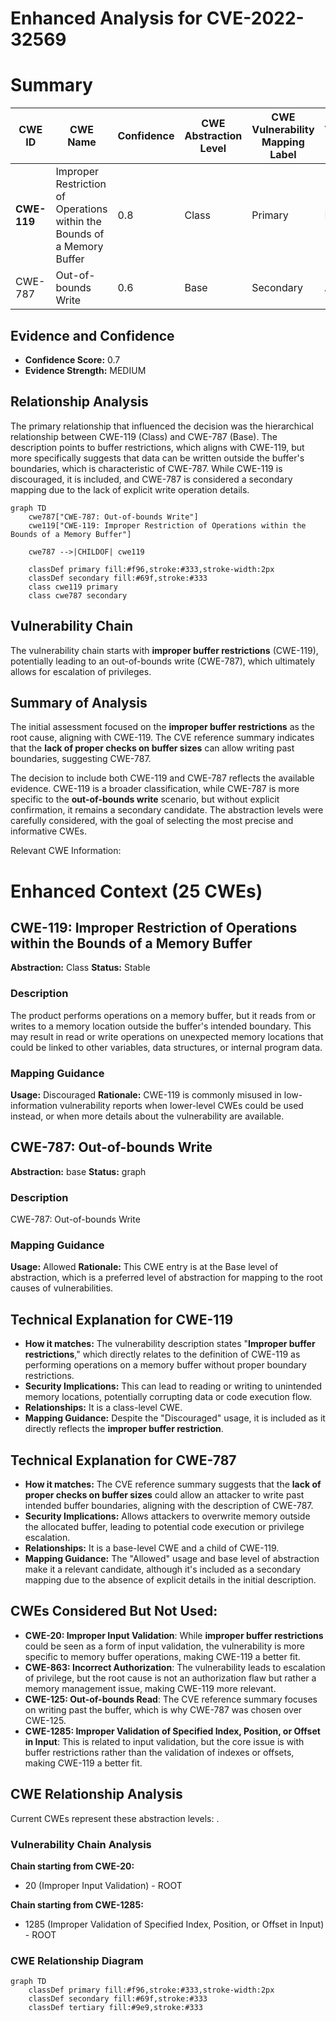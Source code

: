 # Enhanced Analysis for CVE-2022-32569

# Summary
| CWE ID | CWE Name | Confidence | CWE Abstraction Level | CWE Vulnerability Mapping Label | CWE-Vulnerability Mapping Notes |
|---|---|---|---|---|---|
| **CWE-119** | Improper Restriction of Operations within the Bounds of a Memory Buffer | 0.8 | Class | Primary | Discouraged |
| CWE-787 | Out-of-bounds Write | 0.6 | Base | Secondary | Allowed |

## Evidence and Confidence

*   **Confidence Score:** 0.7
*   **Evidence Strength:** MEDIUM

## Relationship Analysis
The primary relationship that influenced the decision was the hierarchical relationship between CWE-119 (Class) and CWE-787 (Base). The description points to buffer restrictions, which aligns with CWE-119, but more specifically suggests that data can be written outside the buffer's boundaries, which is characteristic of CWE-787. While CWE-119 is discouraged, it is included, and CWE-787 is considered a secondary mapping due to the lack of explicit write operation details.

```mermaid
graph TD
    cwe787["CWE-787: Out-of-bounds Write"]
    cwe119["CWE-119: Improper Restriction of Operations within the Bounds of a Memory Buffer"]

    cwe787 -->|CHILDOF| cwe119

    classDef primary fill:#f96,stroke:#333,stroke-width:2px
    classDef secondary fill:#69f,stroke:#333
    class cwe119 primary
    class cwe787 secondary
```

## Vulnerability Chain
The vulnerability chain starts with **improper buffer restrictions** (CWE-119), potentially leading to an out-of-bounds write (CWE-787), which ultimately allows for escalation of privileges.

## Summary of Analysis
The initial assessment focused on the **improper buffer restrictions** as the root cause, aligning with CWE-119. The CVE reference summary indicates that the **lack of proper checks on buffer sizes** can allow writing past boundaries, suggesting CWE-787.

The decision to include both CWE-119 and CWE-787 reflects the available evidence. CWE-119 is a broader classification, while CWE-787 is more specific to the **out-of-bounds write** scenario, but without explicit confirmation, it remains a secondary candidate. The abstraction levels were carefully considered, with the goal of selecting the most precise and informative CWEs.

Relevant CWE Information:

# Enhanced Context (25 CWEs)

## CWE-119: Improper Restriction of Operations within the Bounds of a Memory Buffer
**Abstraction:** Class
**Status:** Stable

### Description
The product performs operations on a memory buffer, but it reads from or writes to a memory location outside the buffer's intended boundary. This may result in read or write operations on unexpected memory locations that could be linked to other variables, data structures, or internal program data.

### Mapping Guidance
**Usage:** Discouraged
**Rationale:** CWE-119 is commonly misused in low-information vulnerability reports when lower-level CWEs could be used instead, or when more details about the vulnerability are available.

## CWE-787: Out-of-bounds Write
**Abstraction:** base
**Status:** graph

### Description
CWE-787: Out-of-bounds Write

### Mapping Guidance
**Usage:** Allowed
**Rationale:** This CWE entry is at the Base level of abstraction, which is a preferred level of abstraction for mapping to the root causes of vulnerabilities.

## Technical Explanation for CWE-119
*   **How it matches:** The vulnerability description states "**Improper buffer restrictions**," which directly relates to the definition of CWE-119 as performing operations on a memory buffer without proper boundary restrictions.
*   **Security Implications:** This can lead to reading or writing to unintended memory locations, potentially corrupting data or code execution flow.
*   **Relationships:** It is a class-level CWE.
*   **Mapping Guidance:** Despite the "Discouraged" usage, it is included as it directly reflects the **improper buffer restriction**.

## Technical Explanation for CWE-787
*   **How it matches:** The CVE reference summary suggests that the **lack of proper checks on buffer sizes** could allow an attacker to write past intended buffer boundaries, aligning with the description of CWE-787.
*   **Security Implications:** Allows attackers to overwrite memory outside the allocated buffer, leading to potential code execution or privilege escalation.
*   **Relationships:** It is a base-level CWE and a child of CWE-119.
*   **Mapping Guidance:** The "Allowed" usage and base level of abstraction make it a relevant candidate, although it's included as a secondary mapping due to the absence of explicit details in the initial description.

## CWEs Considered But Not Used:
*   **CWE-20: Improper Input Validation**: While **improper buffer restrictions** could be seen as a form of input validation, the vulnerability is more specific to memory buffer operations, making CWE-119 a better fit.
*   **CWE-863: Incorrect Authorization**: The vulnerability leads to escalation of privilege, but the root cause is not an authorization flaw but rather a memory management issue, making CWE-119 more relevant.
*   **CWE-125: Out-of-bounds Read**: The CVE reference summary focuses on writing past the buffer, which is why CWE-787 was chosen over CWE-125.
*   **CWE-1285: Improper Validation of Specified Index, Position, or Offset in Input**: This is related to input validation, but the core issue is with buffer restrictions rather than the validation of indexes or offsets, making CWE-119 a better fit.


## CWE Relationship Analysis

Current CWEs represent these abstraction levels: .


### Vulnerability Chain Analysis

**Chain starting from CWE-20:**
- 20 (Improper Input Validation) - ROOT


**Chain starting from CWE-1285:**
- 1285 (Improper Validation of Specified Index, Position, or Offset in Input) - ROOT



### CWE Relationship Diagram

```mermaid
graph TD
    classDef primary fill:#f96,stroke:#333,stroke-width:2px
    classDef secondary fill:#69f,stroke:#333
    classDef tertiary fill:#9e9,stroke:#333
```